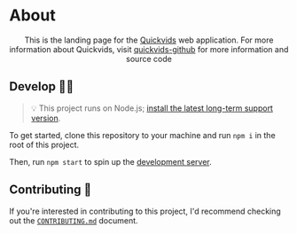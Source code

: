 # About
<p align="center">This is the landing page for the <a href='https://quick-vids-app.vercel.app/'>Quickvids</a> web application. For more information  about Quickvids, visit <a href="https://github.com/vudiep411/QuickVids-App">quickvids-github</a> for more information and source code</p>

## Develop 👩‍💻
> 💡 This project runs on Node.js; [install the latest long-term support version][node_download].

To get started, clone this repository to your machine and run `npm i` in the root of this project.

Then, run `npm start` to spin up the [development server][dev_server].

  
## Contributing 🤝
If you're interested in contributing to this project, I'd recommend checking out the 
[`CONTRIBUTING.md`](CONTRIBUTING.md) document.



[node_download]: https://nodejs.org/en/download/
[dev_server]: http://localhost:3000/
[vercel_dashboard]: https://vercel.com/ethanthatonekid/acm-csuf-site
[qv-url]: https://quick-vids-app.vercel.app/